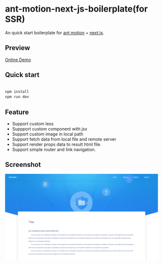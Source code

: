 # ant-motion-next-js-boilerplate(for SSR)

An quick start boilerplate for [ant motion](https://motion.ant.design/) + [next.js](https://github.com/zeit/next.js/).

## Preview

[Online Demo](https://ant-motion-nextjs-boilerplate-aztvfnikrz.now.sh/)

## Quick start

```bash

npm install
npm run dev

```

## Feature

- Support custom less
- Suppport custom component with jsx
- Support custom image in local path
- Support fetch data from local file and remote server
- Support render props data to result html file.
- Support simple router and link navigation.

## Screenshot

![](https://github.com/Anderson-Liu/ant-motion-next-js-boilerplate/blob/master/static/screenshot.png)
